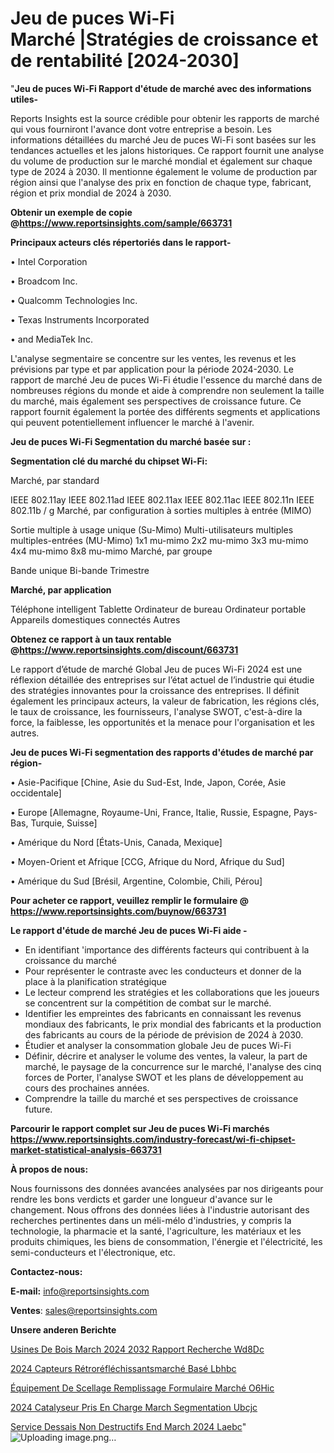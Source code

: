 # Jeu de puces Wi-Fi Marché |Stratégies de croissance et de rentabilité [2024-2030]

"<strong>Jeu de puces Wi-Fi Rapport d'étude de marché avec des informations utiles-</strong>

Reports Insights est la source crédible pour obtenir les rapports de marché qui vous fourniront l'avance dont votre entreprise a besoin. Les informations détaillées du marché Jeu de puces Wi-Fi sont basées sur les tendances actuelles et les jalons historiques. Ce rapport fournit une analyse du volume de production sur le marché mondial et également sur chaque type de 2024 à 2030. Il mentionne également le volume de production par région ainsi que l'analyse des prix en fonction de chaque type, fabricant, région et prix mondial de 2024 à 2030.

<strong><b>Obtenir un exemple de copie @</b></strong><a href=https://www.reportsinsights.com/sample/663731><strong><b>https://www.reportsinsights.com/sample/663731</b></strong></a>

<b>Principaux acteurs clés répertoriés dans le rapport-</b>

<b> </b>• Intel Corporation

• Broadcom Inc.

• Qualcomm Technologies Inc.

• Texas Instruments Incorporated

• and MediaTek Inc.

L'analyse segmentaire se concentre sur les ventes, les revenus et les prévisions par type et par application pour la période 2024-2030. Le rapport de marché Jeu de puces Wi-Fi étudie l'essence du marché dans de nombreuses régions du monde et aide à comprendre non seulement la taille du marché, mais également ses perspectives de croissance future. Ce rapport fournit également la portée des différents segments et applications qui peuvent potentiellement influencer le marché à l'avenir.

<strong>Jeu de puces Wi-Fi Segmentation du marché basée sur :</strong>

<strong> Segmentation clé du marché du chipset Wi-Fi: </strong>

Marché, par standard

IEEE 802.11ay
IEEE 802.11ad
IEEE 802.11ax
IEEE 802.11ac
IEEE 802.11n
IEEE 802.11b / g
Marché, par configuration à sorties multiples à entrée (MIMO)

Sortie multiple à usage unique (Su-Mimo)
Multi-utilisateurs multiples multiples-entrées (MU-Mimo)
1x1 mu-mimo
2x2 mu-mimo
3x3 mu-mimo
4x4 mu-mimo
8x8 mu-mimo
Marché, par groupe

Bande unique
Bi-bande
Trimestre

<strong> Marché, par application </strong>

Téléphone intelligent
Tablette
Ordinateur de bureau
Ordinateur portable
Appareils domestiques connectés
Autres

<strong><b>Obtenez ce rapport à un taux rentable @</b></strong><a href=https://www.reportsinsights.com/discount/663731><strong><b>https://www.reportsinsights.com/discount/663731</b></strong></a>

Le rapport d’étude de marché Global Jeu de puces Wi-Fi 2024 est une réflexion détaillée des entreprises sur l’état actuel de l’industrie qui étudie des stratégies innovantes pour la croissance des entreprises. Il définit également les principaux acteurs, la valeur de fabrication, les régions clés, le taux de croissance, les fournisseurs, l'analyse SWOT, c'est-à-dire la force, la faiblesse, les opportunités et la menace pour l'organisation et les autres.

<strong>Jeu de puces Wi-Fi segmentation des rapports d'études de marché par région-</strong>

• Asie-Pacifique [Chine, Asie du Sud-Est, Inde, Japon, Corée, Asie occidentale]

• Europe [Allemagne, Royaume-Uni, France, Italie, Russie, Espagne, Pays-Bas, Turquie, Suisse]

• Amérique du Nord [États-Unis, Canada, Mexique]

• Moyen-Orient et Afrique [CCG, Afrique du Nord, Afrique du Sud]

• Amérique du Sud [Brésil, Argentine, Colombie, Chili, Pérou]

<strong>Pour acheter ce rapport, veuillez remplir le formulaire @   <a href=https://www.reportsinsights.com/buynow/663731>https://www.reportsinsights.com/buynow/663731</a></strong>

<strong>Le rapport d'étude de marché Jeu de puces Wi-Fi aide -</strong>
<ul>
  <li>En identifiant 'importance des différents facteurs qui contribuent à la croissance du marché</li>
  <li>Pour représenter le contraste avec les conducteurs et donner de la place à la planification stratégique</li>
  <li>Le lecteur comprend les stratégies et les collaborations que les joueurs se concentrent sur la compétition de combat sur le marché.</li>
  <li>Identifier les empreintes des fabricants en connaissant les revenus mondiaux des fabricants, le prix mondial des fabricants et la production des fabricants au cours de la période de prévision de 2024 à 2030.</li>
  <li>Étudier et analyser la consommation globale Jeu de puces Wi-Fi</li>
  <li>Définir, décrire et analyser le volume des ventes, la valeur, la part de marché, le paysage de la concurrence sur le marché, l'analyse des cinq forces de Porter, l'analyse SWOT et les plans de développement au cours des prochaines années.</li>
  <li>Comprendre la taille du marché et ses perspectives de croissance future.</li>
</ul>

<strong>Parcourir le rapport complet sur Jeu de puces Wi-Fi marchés <a href=https://www.reportsinsights.com/industry-forecast/wi-fi-chipset-market-statistical-analysis-663731>https://www.reportsinsights.com/industry-forecast/wi-fi-chipset-market-statistical-analysis-663731</a></strong>

<strong>À propos de nous:</strong>

Nous fournissons des données avancées analysées par nos dirigeants pour rendre les bons verdicts et garder une longueur d'avance sur le changement. Nous offrons des données liées à l'industrie autorisant des recherches pertinentes dans un méli-mélo d'industries, y compris la technologie, la pharmacie et la santé, l'agriculture, les matériaux et les produits chimiques, les biens de consommation, l'énergie et l'électricité, les semi-conducteurs et l'électronique, etc.

<strong>Contactez-nous:</strong>

<strong>E-mail:</strong> <a href=mailto:info@reportsinsights.com>info@reportsinsights.com</a>

<strong>Ventes</strong>: <a href=mailto:sales@reportsinsights.com>sales@reportsinsights.com</a>

<strong>Unsere anderen Berichte</strong>

<a href=https://www.linkedin.com/pulse/usines-de-bois-march%C3%A9-2024-2032-rapport-recherche-wd8dc/>Usines De Bois March 2024 2032 Rapport Recherche Wd8Dc</a>

<a href=https://www.linkedin.com/pulse/2024-capteurs-rétroréfléchissantsmarché-basé-lbhbc/>2024 Capteurs Rétroréfléchissantsmarché Basé Lbhbc</a>

<a href=https://www.linkedin.com/pulse/équipement-de-scellage-remplissage-formulaire-marché-o6hic/>Équipement De Scellage Remplissage Formulaire Marché O6Hic</a>

<a href=https://www.linkedin.com/pulse/2024-catalyseur-pris-en-charge-march%C3%A9-segmentation-ubcjc/>2024 Catalyseur Pris En Charge March Segmentation Ubcjc</a>

<a href=https://www.linkedin.com/pulse/service-dessais-non-destructifs-end-march%C3%A9-2024-laebc/>Service Dessais Non Destructifs End March 2024 Laebc</a>"
![Uploading image.png…]()
